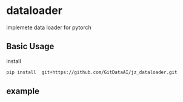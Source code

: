 # dataloader

implemete data loader for pytorch


## Basic Usage

install
```bash
pip install  git+https://github.com/GitDataAI/jz_dataloader.git    
```

## example

```py

```